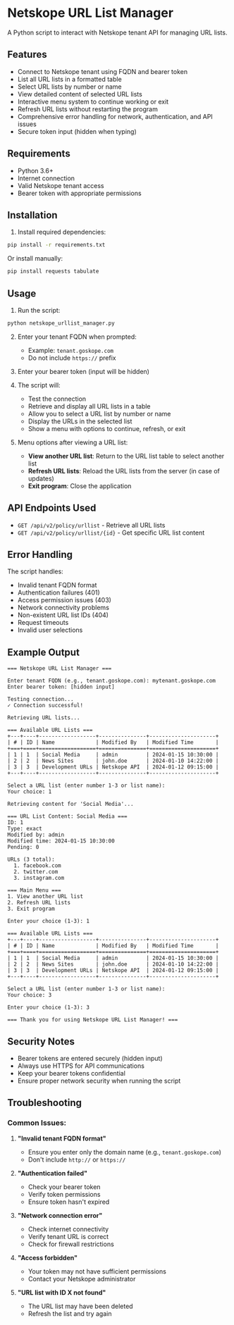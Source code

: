 # Netskope URL List Manager

A Python script to interact with Netskope tenant API for managing URL lists.

## Features

- Connect to Netskope tenant using FQDN and bearer token
- List all URL lists in a formatted table
- Select URL lists by number or name
- View detailed content of selected URL lists
- Interactive menu system to continue working or exit
- Refresh URL lists without restarting the program
- Comprehensive error handling for network, authentication, and API issues
- Secure token input (hidden when typing)

## Requirements

- Python 3.6+
- Internet connection
- Valid Netskope tenant access
- Bearer token with appropriate permissions

## Installation

1. Install required dependencies:
```bash
pip install -r requirements.txt
```

Or install manually:
```bash
pip install requests tabulate
```

## Usage

1. Run the script:
```bash
python netskope_urllist_manager.py
```

2. Enter your tenant FQDN when prompted:
   - Example: `tenant.goskope.com`
   - Do not include `https://` prefix

3. Enter your bearer token (input will be hidden)

4. The script will:
   - Test the connection
   - Retrieve and display all URL lists in a table
   - Allow you to select a URL list by number or name
   - Display the URLs in the selected list
   - Show a menu with options to continue, refresh, or exit

5. Menu options after viewing a URL list:
   - **View another URL list**: Return to the URL list table to select another list
   - **Refresh URL lists**: Reload the URL lists from the server (in case of updates)
   - **Exit program**: Close the application

## API Endpoints Used

- `GET /api/v2/policy/urllist` - Retrieve all URL lists
- `GET /api/v2/policy/urllist/{id}` - Get specific URL list content

## Error Handling

The script handles:
- Invalid tenant FQDN format
- Authentication failures (401)
- Access permission issues (403)
- Network connectivity problems
- Non-existent URL list IDs (404)
- Request timeouts
- Invalid user selections

## Example Output

```
=== Netskope URL List Manager ===

Enter tenant FQDN (e.g., tenant.goskope.com): mytenant.goskope.com
Enter bearer token: [hidden input]

Testing connection...
✓ Connection successful!

Retrieving URL lists...

=== Available URL Lists ===
+---+----+------------------+---------------+---------------------+
| # | ID | Name             | Modified By   | Modified Time       |
+===+====+==================+===============+=====================+
| 1 | 1  | Social Media     | admin         | 2024-01-15 10:30:00 |
| 2 | 2  | News Sites       | john.doe      | 2024-01-10 14:22:00 |
| 3 | 3  | Development URLs | Netskope API  | 2024-01-12 09:15:00 |
+---+----+------------------+---------------+---------------------+

Select a URL list (enter number 1-3 or list name):
Your choice: 1

Retrieving content for 'Social Media'...

=== URL List Content: Social Media ===
ID: 1
Type: exact
Modified by: admin
Modified time: 2024-01-15 10:30:00
Pending: 0

URLs (3 total):
  1. facebook.com
  2. twitter.com
  3. instagram.com

=== Main Menu ===
1. View another URL list
2. Refresh URL lists
3. Exit program

Enter your choice (1-3): 1

=== Available URL Lists ===
+---+----+------------------+---------------+---------------------+
| # | ID | Name             | Modified By   | Modified Time       |
+===+====+==================+===============+=====================+
| 1 | 1  | Social Media     | admin         | 2024-01-15 10:30:00 |
| 2 | 2  | News Sites       | john.doe      | 2024-01-10 14:22:00 |
| 3 | 3  | Development URLs | Netskope API  | 2024-01-12 09:15:00 |
+---+----+------------------+---------------+---------------------+

Select a URL list (enter number 1-3 or list name):
Your choice: 3

Enter your choice (1-3): 3

=== Thank you for using Netskope URL List Manager! ===
```

## Security Notes

- Bearer tokens are entered securely (hidden input)
- Always use HTTPS for API communications
- Keep your bearer tokens confidential
- Ensure proper network security when running the script

## Troubleshooting

### Common Issues:

1. **"Invalid tenant FQDN format"**
   - Ensure you enter only the domain name (e.g., `tenant.goskope.com`)
   - Don't include `http://` or `https://`

2. **"Authentication failed"**
   - Check your bearer token
   - Verify token permissions
   - Ensure token hasn't expired

3. **"Network connection error"**
   - Check internet connectivity
   - Verify tenant URL is correct
   - Check for firewall restrictions

4. **"Access forbidden"**
   - Your token may not have sufficient permissions
   - Contact your Netskope administrator

5. **"URL list with ID X not found"**
   - The URL list may have been deleted
   - Refresh the list and try again
